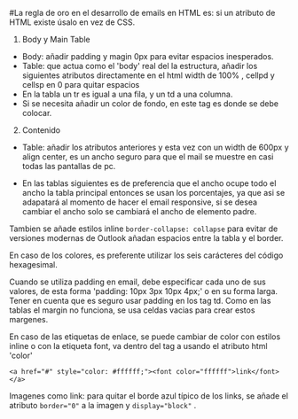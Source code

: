 #La regla de oro en el desarrollo de emails en HTML es: si un atributo de HTML existe úsalo en vez de CSS.

1. Body y Main Table

* Body: añadir padding y magin 0px para evitar espacios inesperados.
* Table: que actua como el 'body' real del la estructura, añadir los siguientes atributos directamente en el html width de 100% , cellpd y cellsp en 0 para quitar espacios
* En la tabla un tr es igual a una fila, y un td a una columna.
* Si se necesita añadir un color de fondo, en este tag es donde se debe colocar.

2. Contenido

* Table: añadir los atributos anteriores y esta vez con un width de 600px y align center, es un ancho seguro para que el mail se muestre en casi todas las pantallas de pc.

* En las tablas siguientes es de preferencia que el ancho ocupe todo el ancho la tabla principal entonces se usan los porcentajes, ya que asi se adapatará al momento de hacer el email responsive, si se desea cambiar el ancho solo se cambiará el ancho de elemento padre.

Tambien se añade estilos inline ``` border-collapse: collapse ``` para evitar de versiones modernas de Outlook añadan espacios entre la tabla y el border.

En caso de los colores, es preferente utilizar los seis carácteres del código hexagesimal.

Cuando se utiliza padding en email, debe especificar cada uno de sus valores, de esta forma 'padding: 10px 3px 10px 4px;' o en su forma larga.
Tener en cuenta que es seguro usar padding en los tag td.
Como en las tablas el margin no funciona, se usa celdas vacias para crear estos margenes.

En caso de las etiquetas de enlace, se puede cambiar de color con estilos inline o con la etiqueta font, va dentro del tag a usando el atributo html 'color' 

``` <a href="#" style="color: #ffffff;"><font color="ffffff">link</font></a> ```

Imagenes como link: para quitar el borde azul típico de los links, se añade el atributo ``` border="0" ``` a la imagen y ``` display="block" ``` .